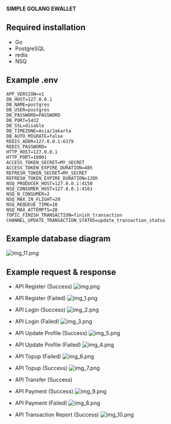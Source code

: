 **SIMPLE GOLANG EWALLET**

## Required installation
- Go
- PostgreSQL
- redis
- NSQ

## Example .env
```
APP_VERSION=v1
DB_HOST=127.0.0.1
DB_NAME=postgres
DB_USER=postgres
DB_PASSWORD=PASSWORD
DB_PORT=5432
DB_SSL=disable
DB_TIMEZONE=Asia/Jakarta
DB_AUTO_MIGRATE=false
REDIS_ADDR=127.0.0.1:6379
REDIS_PASSWORD=
HTTP_HOST=127.0.0.1
HTTP_PORT=10001
ACCESS_TOKEN_SECRET=MY_SECRET
ACCESS_TOKEN_EXPIRE_DURATION=48h
REFRESH_TOKEN_SECRET=MY_SECRET
REFRESH_TOKEN_EXPIRE_DURATION=120h
NSQ_PRODUCER_HOST=127.0.0.1:4150
NSQ_CONSUMER_HOST=127.0.0.1:4161
NSQ_N_CONSUMER=2
NSQ_MAX_IN_FLIGHT=20
NSQ_REQUEUE_TIME=10
NSQ_MAX_ATTEMPTS=20
TOPIC_FINISH_TRANSACTION=finish_transaction
CHANNEL_UPDATE_TRANSACTION_STATUS=update_transaction_status
```

## Example database diagram

![img_11.png](img_11.png)

## Example request & response

- API Register (Success)
![img.png](img.png)

- API Register (Failed)
![img_1.png](img_1.png)

- API Login (Success)
![img_2.png](img_2.png)

- API Login (Failed)
![img_3.png](img_3.png)

- API Update Profile (Success)
![img_5.png](img_5.png)

- API Update Profile (Failed)
![img_4.png](img_4.png)

- API Topup (Failed)
![img_6.png](img_6.png)

- API Topup (Success)
![img_7.png](img_7.png)

- API Transfer (Success)

- API Payment (Success)
![img_9.png](img_9.png)

- API Payment (Failed)
![img_8.png](img_8.png)

- API Transaction Report (Success)
![img_10.png](img_10.png)

